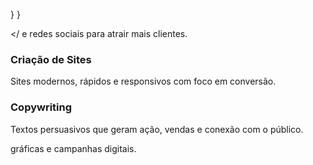 
  
   }
}

  </ e redes sociais para atrair mais clientes.</p>
      </div>
      <div class="service">
        <h3>Criação de Sites</h3>
        <p>Sites modernos, rápidos e responsivos com foco em conversão.</p>
      </div>
      <div class="service">
        <h3>Copywriting</h3>
        <p>Textos persuasivos que geram ação, vendas e conexão com o público.</p>
      </div>gráficas e campanhas digitais.</p>
  </section>  <section id=/html>
